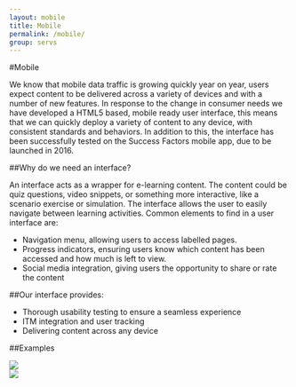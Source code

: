 ```yaml
---
layout: mobile
title: Mobile
permalink: /mobile/
group: servs
---
```


#Mobile 

We know that mobile data traffic is growing quickly year on year, users expect content to be delivered across a variety of devices and with a number of new features.
In response to the change in consumer needs we have developed a HTML5 based, mobile ready user interface, this means that we can quickly deploy a variety of content to any device, with consistent standards and behaviors. In addition to this, the interface has been successfully tested on the Success Factors mobile app, due to be launched in 2016.

##Why do we need an interface?

An interface acts as a wrapper for e-learning content. The content could be quiz questions, video snippets, or something more interactive, like a scenario exercise or simulation. The interface allows the user to easily navigate between learning activities. Common elements to find in a user interface are:
- Navigation menu, allowing users to access labelled pages.
- Progress indicators, ensuring users know which content has been accessed and how much is left to view.
- Social media integration, giving users the opportunity to share or rate the content

##Our interface provides:

- Thorough usability testing to ensure a seamless experience
- ITM integration and user tracking
- Delivering content across any device

##Examples

<div class="row-fluid">
	<div class="span5">
		<a href="http://www.trainingtelecoms.com/GLW/L1C/index.html#/intro"><img src="../../../../img/interface.jpg" /></a>
	</div>
	<div class="span5">
		<a href="http://www.trainingtelecoms.com/GLW/L1C/index.html#/intro"><img src="../../../../img/interface02.jpg" /></a>
	</div>
</div>
<div class="spacer"></div>